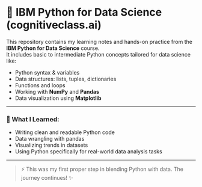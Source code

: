 # 🐍 IBM Python for Data Science (cognitiveclass.ai)

This repository contains my learning notes and hands-on practice from the **IBM Python for Data Science** course.  
It includes basic to intermediate Python concepts tailored for data science like:

- Python syntax & variables
- Data structures: lists, tuples, dictionaries
- Functions and loops
- Working with **NumPy** and **Pandas**
- Data visualization using **Matplotlib**

---

### 📘 What I Learned:
- Writing clean and readable Python code
- Data wrangling with pandas
- Visualizing trends in datasets
- Using Python specifically for real-world data analysis tasks

---


> ⚡ This was my first proper step in blending Python with data. The journey continues! ✨
